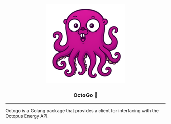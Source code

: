 <p align="center">
  <img alt="logo" src="./docs/images/logo.png" height=250>
  <h3 align="center">OctoGo 🐙</h3>
</p>

---

Octogo is a Golang package that provides a client for interfacing with the Octopus Energy API.
